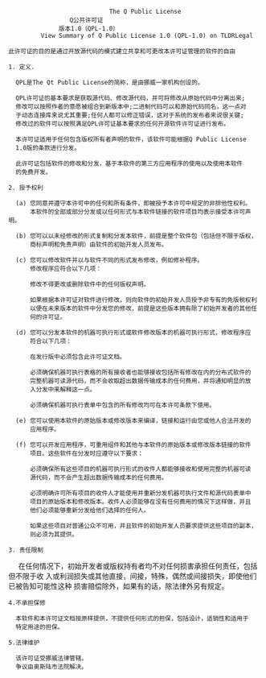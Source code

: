                                 The Q Public License
				     Q公共许可证
				  版本1.0（QPL-1.0）
             View Summary of Q Public License 1.0 (QPL-1.0) on TLDRLegal

    此许可证的目的是通过开放源代码的模式建立共享和可更改本许可证管理的软件的自由

    1. 定义.

      QPL是The Qt Public License的简称，是由挪威一家机构创设的。

      QPL许可证的基本要求是获取源代码、修改源代码，并可将修改从原始代码中分离出来;
      修改可以按照作者的意愿被组合到新版本中;二进制代码可以和原始代码同名，这一点对
      于动态连接库来说尤其重要;任何人都可以修正错误，这对于系统的发布者来说很关键;
      修改过的软件可以按照满足QPL许可证基本要求的任何开源软件许可证进行发布。
     
      本许可证适用于任何包含版权所有者声明的软件，该软件可能根据Q Public License 
      1.0版的条款进行分发。
     
      此许可证包括软件的修改和分发，基于本软件的第三方应用程序的使用以及使用本软件
      的免费开发。

    2. 授予权利
     
      (a) 您同意并遵守本许可中的任何和所有条件，即被授予本许可中规定的非排他性权利。
          本软件的全部或部分分发或以任何形式与本软件链接的软件项目均表示接受本许可声明。
 
      (b) 您可以以未经修改的形式复制和分发本软件，前提是整个软件包（包括但不限于版权，
          商标声明和免责声明）由软件的初始开发人员发布。

      (c) 您可以修改软件并以与软件不同的形式发布修改，例如修补程序。
          修改程序应符合以下几项：
	  
          修改不得更改或删除软件中的任何版权声明。
	  
          如果根据本许可证对软件进行修改，则向软件的初始开发人员授予非专有的免版税权利
          以便在未来版本的软件中分发您的修改，前提是这些版本拥有除了初始开发者的其他任
          何的许可证。

      (d) 您可以分发本软件的机器可执行形式或软件修改版本的机器可执行形式，修改程序应
          符合以下几项：
	  
          在发行版中必须包含此许可证文档。
	  
          必须确保机器可执行表格的所有接收者也能够接收包括所有修改在内的分布式软件的
          完整机器可读源代码，而不会收取超出数据传输成本的任何费用，并将通知明显的放
          入分发中来解释这一点。
	  
          必须确保机器可执行表单中包含的所有修改均可在本许可条款下使用。

      (e) 您可以使用本软件的原始版本或修改版本来编译，链接和运行由您或他人合法开发的
          应用程序。

      (f) 您可以开发应用程序，可重用组件和其他与本软件的原始版本或修改版本链接的软件
          项目。这些软件在分发时应遵守以下要求：
	  
          必须确保所有这些项目的机器可执行形式的收件人都能够接收和使用完整的机器可读
          源代码，而不会产生超出数据传输成本的任何费用。
          
          必须明确许可所有项目的收件人才能使用并重新分发机器可执行文件和源代码表单中
          项目的原始版本和修改版本。收件人必须能够在没有任何费用的情况下这样做，并且
          他们必须能够重新分发给他们选择的任何人。 
          
          如果这些项目对普通公众不可用，并且软件的初始开发人员要求提供这些项目的副本，
          则必须为其提供。

    3. 责任限制

      在任何情况下，初始开发者或版权持有者均不对任何损害承担任何责任，包括但不限于收
      入或利润损失或其他直接，间接，特殊，偶然或间接损失，即使他们已被告知可能性这种
      损害赔偿除外，如果有的话，除法律外另有规定。

    4.不承担保修

      本软件和本许可证文档按原样提供，不提供任何形式的担保，包括设计，适销性和适用于
      特定用途的担保。

    5.法律维护

      该许可证受挪威法律管辖。
      争议由奥斯陆市法院解决。
